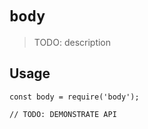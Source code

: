 # `body`

> TODO: description

## Usage

```
const body = require('body');

// TODO: DEMONSTRATE API
```
